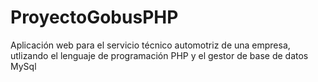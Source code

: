 # ProyectoGobusPHP
Aplicación web para el servicio técnico automotriz de una empresa, utlizando el lenguaje de programación PHP y el gestor de base de datos MySql
